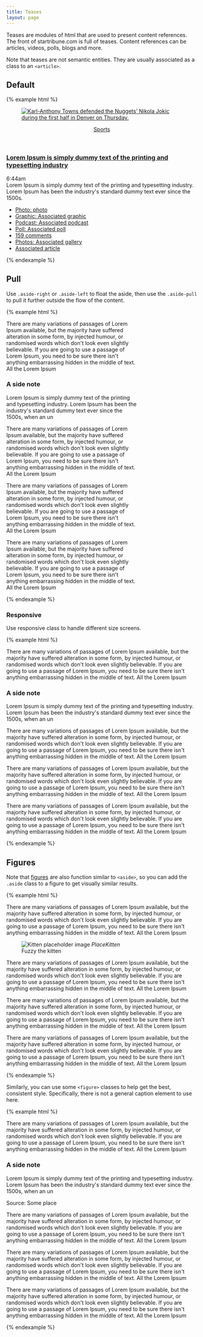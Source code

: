```yaml
---
title: Teases
layout: page
---
```


Teases are modules of html that are used to present content references. The front of startribune.com is full of teases. Content references can be articles, videos, polls, blogs and more. 

Note that teases are not semantic entities. They are usually associated as a class to an `<article>`.

## Default


{% example html %}
<article class="tease">
  <figure class="tease-photo">
    <a href="">
      <div class="tease-photo-img stack-thumbnail-mod is-story">
        <img src="http://stmedia.stimg.co/ows_152299140218616.jpg?h=91&amp;w=145&amp;fit=crop&amp;bg=999&amp;crop=faces" alt="Karl-Anthony Towns defended the Nuggets’ Nikola Jokic during the first half in Denver on Thursday.">
      </div>
    </a>
  </figure>
  <header>
    <a href="/sports/">Sports</a>
  </header>
  <h3><a href="/xxx" >Lorem Ipsum is simply dummy text of the printing and typesetting industry</a></h3>
  <div class="tease-timestamp js-timestamp " data-st-timestamp="2018-04-06T11:44:12.000Z">6:44am</div>
  <div class="tease-summary ">Lorem Ipsum is simply dummy text of the printing and typesetting industry. Lorem Ipsum has been the industry's standard dummy text ever since the 1500s.</div>

<div class="tease-related">
  <ul>
  <li class="related-icn-photo">
    <a href="/xxx">Photo: photo</a>
  </li>
   <li class="related-icn-graphic">
    <a href="/xxx">Graphic: Associated graphic</a>
  </li>
   <li class="related-icn-podcast">
    <a href="/xxx">Podcast: Associated podcast</a>
  </li>
   <li class="related-icn-poll">
    <a href="/xxx">Poll: Associated poll</a>
  </li>
  <li class="related-icn-comments">
    <a href="/xxx/#comments">159 comments </a>
  </li>
  <li class="related-icn-gallery">
    <a href="/xxx/" >Photos: Associated gallery</a>
  </li>
  <li class="related-icn-article">
    <a href="/xxx">Associated article</a>
  </li>
  </ul>
  </div>
</article>
{% endexample %}

## Pull

Use `.aside-right` or `.aside-left` to float the aside, then use the `.aside-pull` to pull it further outside the flow of the content.

{% example html %}
<article style="width: 70%;">
  <p>There are many variations of passages of Lorem Ipsum available, but the majority have suffered alteration in some form, by injected humour, or randomised words which don't look even slightly believable. If you are going to use a passage of Lorem Ipsum, you need to be sure there isn't anything embarrassing hidden in the middle of text. All the Lorem Ipsum</p>

  <aside class="aside-right aside-pull">
    <h1>A side note</h1>
    <p>Lorem Ipsum is simply dummy text of the printing and typesetting industry. Lorem Ipsum has been the industry's standard dummy text ever since the 1500s, when an un</p>
  </aside>

  <p>There are many variations of passages of Lorem Ipsum available, but the majority have suffered alteration in some form, by injected humour, or randomised words which don't look even slightly believable. If you are going to use a passage of Lorem Ipsum, you need to be sure there isn't anything embarrassing hidden in the middle of text. All the Lorem Ipsum</p>

  <p>There are many variations of passages of Lorem Ipsum available, but the majority have suffered alteration in some form, by injected humour, or randomised words which don't look even slightly believable. If you are going to use a passage of Lorem Ipsum, you need to be sure there isn't anything embarrassing hidden in the middle of text. All the Lorem Ipsum</p>

  <p>There are many variations of passages of Lorem Ipsum available, but the majority have suffered alteration in some form, by injected humour, or randomised words which don't look even slightly believable. If you are going to use a passage of Lorem Ipsum, you need to be sure there isn't anything embarrassing hidden in the middle of text. All the Lorem Ipsum</p>
</article>
{% endexample %}

### Responsive

Use responsive class to handle different size screens.

{% example html %}
<article class="container-md">
  <p>There are many variations of passages of Lorem Ipsum available, but the majority have suffered alteration in some form, by injected humour, or randomised words which don't look even slightly believable. If you are going to use a passage of Lorem Ipsum, you need to be sure there isn't anything embarrassing hidden in the middle of text. All the Lorem Ipsum</p>

  <aside class="aside-right aside-pull-md">
    <h1>A side note</h1>
    <p>Lorem Ipsum is simply dummy text of the printing and typesetting industry. Lorem Ipsum has been the industry's standard dummy text ever since the 1500s, when an un</p>
  </aside>

  <p>There are many variations of passages of Lorem Ipsum available, but the majority have suffered alteration in some form, by injected humour, or randomised words which don't look even slightly believable. If you are going to use a passage of Lorem Ipsum, you need to be sure there isn't anything embarrassing hidden in the middle of text. All the Lorem Ipsum</p>

  <p>There are many variations of passages of Lorem Ipsum available, but the majority have suffered alteration in some form, by injected humour, or randomised words which don't look even slightly believable. If you are going to use a passage of Lorem Ipsum, you need to be sure there isn't anything embarrassing hidden in the middle of text. All the Lorem Ipsum</p>

  <p>There are many variations of passages of Lorem Ipsum available, but the majority have suffered alteration in some form, by injected humour, or randomised words which don't look even slightly believable. If you are going to use a passage of Lorem Ipsum, you need to be sure there isn't anything embarrassing hidden in the middle of text. All the Lorem Ipsum</p>
</article>
{% endexample %}

## Figures

Note that [figures](./figures.html) are also function similar to `<aside>`, so you can add the `.aside` class to a figure to get visually similar results.

{% example html %}
<article class="container-md">
  <p>There are many variations of passages of Lorem Ipsum available, but the majority have suffered alteration in some form, by injected humour, or randomised words which don't look even slightly believable. If you are going to use a passage of Lorem Ipsum, you need to be sure there isn't anything embarrassing hidden in the middle of text. All the Lorem Ipsum</p>

  <figure class="aside aside-right aside-pull-md">
    <img src="http://placekitten.com/g/500/500" alt="Kitten placeholder image">
    <cite>PlaceKitten</cite>
    <figcaption>Fuzzy the kitten</figcaption>
  </figure>

  <p>There are many variations of passages of Lorem Ipsum available, but the majority have suffered alteration in some form, by injected humour, or randomised words which don't look even slightly believable. If you are going to use a passage of Lorem Ipsum, you need to be sure there isn't anything embarrassing hidden in the middle of text. All the Lorem Ipsum</p>

  <p>There are many variations of passages of Lorem Ipsum available, but the majority have suffered alteration in some form, by injected humour, or randomised words which don't look even slightly believable. If you are going to use a passage of Lorem Ipsum, you need to be sure there isn't anything embarrassing hidden in the middle of text. All the Lorem Ipsum</p>

  <p>There are many variations of passages of Lorem Ipsum available, but the majority have suffered alteration in some form, by injected humour, or randomised words which don't look even slightly believable. If you are going to use a passage of Lorem Ipsum, you need to be sure there isn't anything embarrassing hidden in the middle of text. All the Lorem Ipsum</p>
</article>
{% endexample %}

Similarly, you can use some `<figure>` classes to help get the best, consistent style.  Specifically, there is not a general caption element to use here.



{% example html %}
<article class="container-md">
  <p>There are many variations of passages of Lorem Ipsum available, but the majority have suffered alteration in some form, by injected humour, or randomised words which don't look even slightly believable. If you are going to use a passage of Lorem Ipsum, you need to be sure there isn't anything embarrassing hidden in the middle of text. All the Lorem Ipsum</p>

  <aside class="aside-left aside-pull-md">
    <h1>A side note</h1>
    <p>Lorem Ipsum is simply dummy text of the printing and typesetting industry. Lorem Ipsum has been the industry's standard dummy text ever since the 1500s, when an un</p>
    <div class="figcaption">Source: Some place</div>
  </aside>

  <p>There are many variations of passages of Lorem Ipsum available, but the majority have suffered alteration in some form, by injected humour, or randomised words which don't look even slightly believable. If you are going to use a passage of Lorem Ipsum, you need to be sure there isn't anything embarrassing hidden in the middle of text. All the Lorem Ipsum</p>

  <p>There are many variations of passages of Lorem Ipsum available, but the majority have suffered alteration in some form, by injected humour, or randomised words which don't look even slightly believable. If you are going to use a passage of Lorem Ipsum, you need to be sure there isn't anything embarrassing hidden in the middle of text. All the Lorem Ipsum</p>

  <p>There are many variations of passages of Lorem Ipsum available, but the majority have suffered alteration in some form, by injected humour, or randomised words which don't look even slightly believable. If you are going to use a passage of Lorem Ipsum, you need to be sure there isn't anything embarrassing hidden in the middle of text. All the Lorem Ipsum</p>
</article>
{% endexample %}
